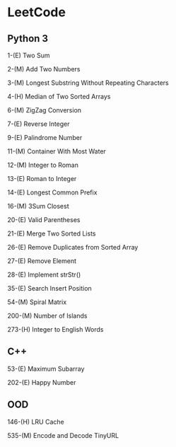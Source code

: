 # LeetCode

## Python 3
1-(E) Two Sum

2-(M) Add Two Numbers

3-(M) Longest Substring Without Repeating Characters

4-(H) Median of Two Sorted Arrays

6-(M) ZigZag Conversion

7-(E) Reverse Integer

9-(E) Palindrome Number

11-(M) Container With Most Water

12-(M) Integer to Roman

13-(E) Roman to Integer

14-(E) Longest Common Prefix

16-(M) 3Sum Closest

20-(E) Valid Parentheses

21-(E) Merge Two Sorted Lists

26-(E) Remove Duplicates from Sorted Array

27-(E) Remove Element

28-(E) Implement strStr()

35-(E) Search Insert Position

54-(M) Spiral Matrix

200-(M) Number of Islands

273-(H) Integer to English Words


## C++
53-(E) Maximum Subarray

202-(E) Happy Number 

## OOD
146-(H) LRU Cache

535-(M) Encode and Decode TinyURL
